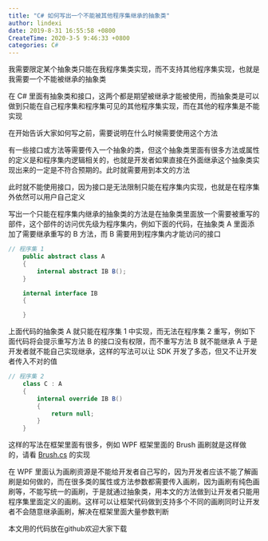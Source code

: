 ```yaml
---
title: "C# 如何写出一个不能被其他程序集继承的抽象类"
author: lindexi
date: 2019-8-31 16:55:58 +0800
CreateTime: 2020-3-5 9:46:33 +0800
categories: C#
---
```


我需要限定某个抽象类只能在我程序集类实现，而不支持其他程序集实现，也就是我需要一个不能被继承的抽象类

<!--more-->



在 C# 里面有抽象类和接口，这两个都是期望被继承才能被使用，而抽象类是可以做到只能在自己程序集和程序集可见的其他程序集实现，而在其他的程序集是不能实现

在开始告诉大家如何写之前，需要说明在什么时候需要使用这个方法

有一些接口或方法等需要传入一个抽象的类，但这个抽象类里面有很多方法或属性的定义是和程序集内逻辑相关的，也就是开发者如果直接在外面继承这个抽象类实现出来的一定是不符合预期的。此时就需要用到本文的方法

此时就不能使用接口，因为接口是无法限制只能在程序集内实现，也就是在程序集外依然可以用户自己定义

写出一个只能在程序集内继承的抽象类的方法是在抽象类里面放一个需要被重写的部件，这个部件的访问优先级为程序集内，例如下面的代码，在抽象类 A 里面添加了需要继承重写的 B 方法，而 B 需要用到程序集内才能访问的接口

```csharp
// 程序集 1
    public abstract class A
    {
        internal abstract IB B();
    }

    internal interface IB
    {

    }
```

上面代码的抽象类 A 就只能在程序集 1 中实现，而无法在程序集 2 重写，例如下面代码将会提示重写方法 B 的接口没有权限，而不重写方法 B 就不能继承 A 于是开发者就不能自己实现继承，这样的写法可以让 SDK 开发了多态，但又不让开发者传入不对的值

```csharp
// 程序集 2
    class C : A
    {
        internal override IB B()
        {
            return null;
        }
    }
```

这样的写法在框架里面有很多，例如 WPF 框架里面的 Brush 画刷就是这样做的，请看 [Brush.cs](https://github.com/dotnet/wpf/blob/ae1790531c3b993b56eba8b1f0dd395a3ed7de75/src/Microsoft.DotNet.Wpf/src/PresentationCore/System/Windows/Media/Brush.cs ) 的实现

在 WPF 里面认为画刷资源是不能给开发者自己写的，因为开发者应该不能了解画刷是如何做的，而在很多类的属性或方法参数都需要传入画刷，因为画刷有纯色画刷等，不能写统一的画刷，于是就通过抽象类，用本文的方法做到让开发者只能用程序集里面定义的画刷。这样可以让框架代码做到支持多个不同的画刷同时让开发者不会随意继承画刷，解决在框架里面大量参数判断

本文用的代码放在github欢迎大家下载

